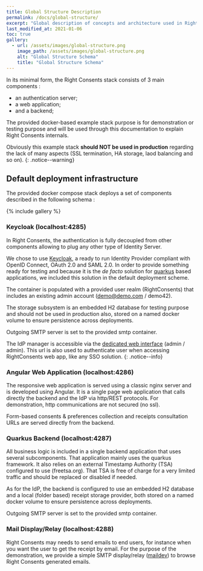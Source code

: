 ```yaml
---
title: Global Structure Description
permalink: /docs/global-structure/
excerpt: "Global description of concepts and architecture used in Right Consents"
last_modified_at: 2021-01-06
toc: true
gallery:
  - url: /assets/images/global-structure.png
    image_path: /assets/images/global-structure.png
    alt: "Global Structure Schema"
    title: "Global Structure Schema"
---
```


In its minimal form, the Right Consents stack consists of 3 main components :
* an authentication server;
* a web application;
* and a backend; 

The provided docker-based example stack purpose is for demonstration or testing purpose and will be used through this documentation to explain Right Consents internals. 

<i class="fa fa-exclamation-triangle"></i> Obviously this example stack **should NOT be used in production** regarding the lack of many aspects (SSL termination, HA storage, laod balancing and so on).
{: .notice--warning}

## Default deployment infrastructure

The provided docker compose stack deploys a set of components described in the following schema : 

{% include gallery %}

### Keycloak (localhost:4285)

In Right Consents, the authentication is fully decoupled from other components allowing to plug any other type of Identity Server.

We chose to use [Keycloak](https://www.keycloak.org/), a ready to run Identity Provider compliant with OpenID Connect, OAuth 2.0 and SAML 2.0. In order to provide something ready for testing and because it is the *de facto* solution for [quarkus](https://quarkus.io) based applications, we included this solution in the default deployment scheme.

The container is populated with a provided user realm (RightConsents) that includes an existing admin account (demo@demo.com / demo42).

The storage subsystem is an embedded H2 database for testing purpose and should not be used in production also, stored on a named docker volume to ensure persistence across deployments.

Outgoing SMTP server is set to the provided smtp container.

<i class="fa fa-info-circle"></i> The IdP manager is accessible via the [dedicated web interface](http://localhost:4285/auth) (admin / admin). This url is also used to authenticate user when accessing RightConsents web app, like any SSO solution.
{: .notice--info}

### Angular Web Application (localhost:4286)

The responsive web application is served using a classic nginx server and is developed using Angular. It is a single page web application that calls directly the backend and the IdP via http/REST protocols. For demonstration, http communications are not secured (no ssl).

Form-based consents & preferences collection and receipts consultation URLs are served directly from the backend.

### Quarkus Backend (localhost:4287)

All business logic is included in a single backend application that uses several subcomponents. That application mainly uses the quarkus framework. It also relies on an external Timestamp Authority (TSA) configured to use (freetsa.org). That TSA is free of charge for a very limited traffic and should be replaced or disabled if needed. 

As for the IdP, the backend is configured to use an embedded H2 database and a local (folder based) receipt storage provider, both stored on a named docker volume to ensure persistence across deployments.
 
Outgoing SMTP server is set to the provided smtp container.

### Mail Display/Relay (localhost:4288)

Right Consents may needs to send emails to end users, for instance when you want the user to get the receipt by email. For the purpose of the demonstration, we provide a simple SMTP display/relay ([maildev](https://github.com/maildev/maildev)) to browse Right Consents generated emails.
